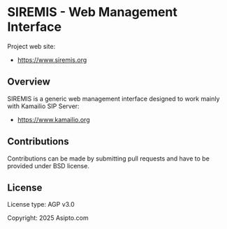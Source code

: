 # SIREMIS - Web Management Interface

Project web site:

* https://www.siremis.org

## Overview

SIREMIS is a generic web management interface designed to work mainly with Kamailio SIP Server:

* https://www.kamailio.org

## Contributions

Contributions can be made by submitting pull requests and have to be provided under BSD license.

## License

License type: AGP v3.0

Copyright: 2025 Asipto.com
